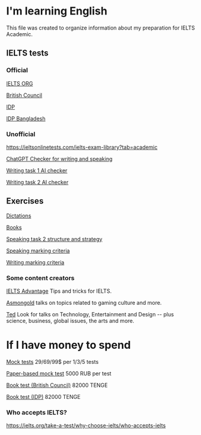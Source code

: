 # I'm learning English
This file was created to organize information about my preparation for IELTS Academic.
## IELTS tests
### Official
[IELTS ORG](https://ielts.org/take-a-test/preparation-resources/sample-test-questions/academic-test)

[British Council](https://takeielts.britishcouncil.org/take-ielts/prepare/free-ielts-english-practice-tests/ielts-on-computer/familiarisation-test)

[IDP](https://ielts.idp.com/prepare/ielts-test-preparation-practice-tests-material/academic)

[IDP Bangladesh](https://www.idp.com/bangladesh/ielts/oncomputer/listening-practice-tests/)

### Unofficial
https://ieltsonlinetests.com/ielts-exam-library?tab=academic

[ChatGPT Checker for writing and speaking](https://chatgpt.com/g/g-YScypAShQ-ielts-ai-checker-speaking-and-writing-official-r)

[Writing task 1 AI checker](https://engnovate.com/ielts-academic-writing-task-1-report-checker/)

[Writing task 2 AI checker](https://engnovate.com/ielts-writing-task-2-essay-checker/)

## Exercises
[Dictations](https://www.listen-and-write.com/)

[Books](https://ielts.ru/files/%D0%B1%D1%80%D0%BE%D1%88%D1%8E%D1%80%D0%B0_IELTS.pdf)

[Speaking task 2 structure and strategy](https://www.ieltsadvantage.com/2015/03/03/ielts-speaking-task-2-strategy/)

[Speaking marking criteria](https://takeielts.britishcouncil.org/sites/default/files/ielts_speaking_band_descriptors.pdf)

[Writing marking criteria](https://takeielts.britishcouncil.org/sites/default/files/ielts_writing_band_descriptors.pdf)

### Some content creators
[IELTS Advantage](https://www.youtube.com/@Ieltsadvantage) Tips and tricks for IELTS.

[Asmongold](https://www.youtube.com/@AsmonTV) talks on topics related to gaming culture and more.

[Ted](https://www.youtube.com/@TED) Look for talks on Technology, Entertainment and Design -- plus science, business, global issues, the arts and more.

# If I have money to spend
[Mock tests](https://ielts.preptical.com/tests/pricing/) 29$/69$/99$ per 1/3/5 tests

[Paper-based mock test](https://ielts-school.ru/program/6) 5000 RUB per test

[Book test (British Council)](https://ieltsregistration.britishcouncil.org/ors/find-test) 82000 TENGE

[Book test (IDP)](https://bxsearch.ielts.idp.com/wizard) 82000 TENGE

### Who accepts IELTS?
https://ielts.org/take-a-test/why-choose-ielts/who-accepts-ielts
